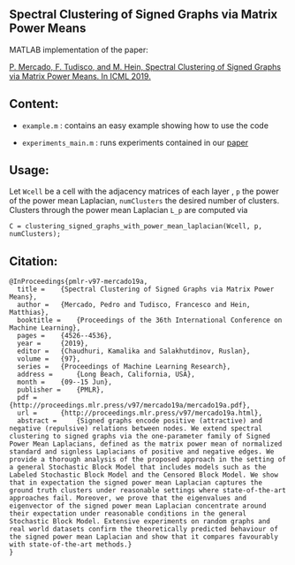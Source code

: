 ## Spectral Clustering of Signed Graphs via Matrix Power Means

MATLAB implementation of the paper:

[P. Mercado, F. Tudisco, and M. Hein, Spectral Clustering of Signed Graphs via Matrix Power Means. In ICML 2019.](https://arxiv.org/pdf/1905.06230v1.pdf)

## Content:
- `example.m` : contains an easy example showing how to use the code

- `experiments_main.m` : runs experiments contained in our [paper](https://arxiv.org/pdf/1905.06230v1.pdf)
 
## Usage:
Let `Wcell` be a cell with the adjacency matrices of each layer , `p` the power of the power mean Laplacian, `numClusters` the desired number of clusters. Clusters through the power mean Laplacian `L_p` are computed via
```
C = clustering_signed_graphs_with_power_mean_laplacian(Wcell, p, numClusters);
```

## Citation:
```
@InProceedings{pmlr-v97-mercado19a,
  title = 	 {Spectral Clustering of Signed Graphs via Matrix Power Means},
  author = 	 {Mercado, Pedro and Tudisco, Francesco and Hein, Matthias},
  booktitle = 	 {Proceedings of the 36th International Conference on Machine Learning},
  pages = 	 {4526--4536},
  year = 	 {2019},
  editor = 	 {Chaudhuri, Kamalika and Salakhutdinov, Ruslan},
  volume = 	 {97},
  series = 	 {Proceedings of Machine Learning Research},
  address = 	 {Long Beach, California, USA},
  month = 	 {09--15 Jun},
  publisher = 	 {PMLR},
  pdf = 	 {http://proceedings.mlr.press/v97/mercado19a/mercado19a.pdf},
  url = 	 {http://proceedings.mlr.press/v97/mercado19a.html},
  abstract = 	 {Signed graphs encode positive (attractive) and negative (repulsive) relations between nodes. We extend spectral clustering to signed graphs via the one-parameter family of Signed Power Mean Laplacians, defined as the matrix power mean of normalized standard and signless Laplacians of positive and negative edges. We provide a thorough analysis of the proposed approach in the setting of a general Stochastic Block Model that includes models such as the Labeled Stochastic Block Model and the Censored Block Model. We show that in expectation the signed power mean Laplacian captures the ground truth clusters under reasonable settings where state-of-the-art approaches fail. Moreover, we prove that the eigenvalues and eigenvector of the signed power mean Laplacian concentrate around their expectation under reasonable conditions in the general Stochastic Block Model. Extensive experiments on random graphs and real world datasets confirm the theoretically predicted behaviour of the signed power mean Laplacian and show that it compares favourably with state-of-the-art methods.}
}

```
